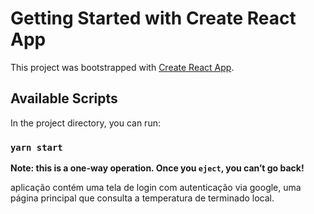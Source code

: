 # Getting Started with Create React App

This project was bootstrapped with [Create React App](https://github.com/facebook/create-react-app).

## Available Scripts

In the project directory, you can run:

### `yarn start`


**Note: this is a one-way operation. Once you `eject`, you can’t go back!**

aplicação contém uma tela de login com autenticação via google, uma página principal que  consulta a temperatura de terminado local. 
